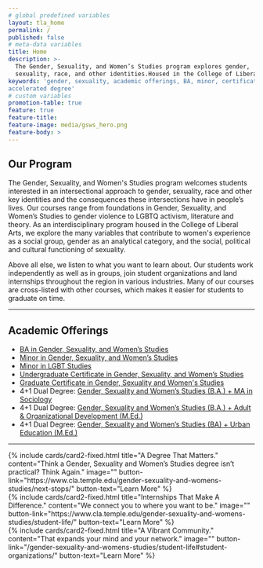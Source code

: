 ```yaml
---
# global predefined variables
layout: tla_home
permalink: /
published: false
# meta-data variables
title: Home
description: >-
  The Gender, Sexuality, and Women’s Studies program explores gender, 
  sexuality, race, and other identities.Housed in the College of Liberal Arts,  this is an interdisciplinary program at Temple University. View our academic offerings and earn a BA, Minor, or Certificate.
keywords: 'gender, sexuality, academic offerings, BA, minor, certificate,
accelerated degree'
# custom variables
promotion-table: true
feature: true
feature-title: 
feature-image: media/gsws_hero.png
feature-body: >
---
```

## Our Program
The Gender, Sexuality, and Women's Studies program welcomes students interested in an intersectional approach to gender, sexuality, race and other key identities and the consequences these intersections have in people’s lives. Our courses range from foundations in Gender, Sexuality, and Women’s Studies to gender violence to LGBTQ activism, literature and theory. As an interdisciplinary program housed in the College of Liberal Arts, we explore the many variables that contribute to women's experience as a social group, gender as an analytical category, and the social, political and cultural functioning of sexuality.

Above all else, we listen to what you want to learn about. Our students work independently as well as in groups, join student organizations and land internships throughout the region in various industries. Many of our courses are cross-listed with other courses, which makes it easier for students to graduate on time.

___

## Academic Offerings

- [BA in Gender, Sexuality, and Women’s Studies](https://www.temple.edu/academics/degree-programs/gender-sexuality-and-women-s-studies-major-la-gsws-ba)
- [Minor in Gender, Sexuality, and Women’s Studies](https://www.temple.edu/academics/degree-programs/gender-sexuality-and-women-s-studies-major-la-gsws-ba)
- [Minor in LGBT Studies](https://www.temple.edu/academics/degree-programs/gender-sexuality-and-women-s-studies-major-la-gsws-ba)
- [Undergraduate Certificate in Gender, Sexuality, and Women’s Studies](https://www.temple.edu/academics/degree-programs/gender-sexuality-and-women-s-studies-certificate-undergraduate-la-gsws-cert)
- [Graduate Certificate in Gender, Sexuality and Women's Studies](https://www.temple.edu/academics/degree-programs/gender-sexuality-and-women-s-studies-certificate-graduate-la-gsws-grad)
- 4+1 Dual Degree: [Gender, Sexuality and Women’s Studies (B.A.) + MA in Sociology](https://liberalarts.temple.edu/ba-gender-sexuality-and-womens-studies-ma)
- 4+1 Dual Degree: [Gender, Sexuality and Women’s Studies (B.A.) + Adult & Organizational Development (M.Ed.)](https://education.temple.edu/node/49166)
- 4+1 Dual Degree: [Gender, Sexuality and Women’s Studies (BA) + Urban Education (M.Ed.)](https://education.temple.edu/academics/programs/1-accelerated-programs/1-programs-urban-education)

___

<div class="row row-wide">
  <div class="col m12 l4">{% include cards/card2-fixed.html
    title="A Degree That Matters."
    content="Think a Gender, Sexuality and Women’s Studies degree isn’t practical? Think Again."
    image=""
    button-link="https://www.cla.temple.edu/gender-sexuality-and-womens-studies/next-stops/"
    button-text="Learn More" %}
  </div>
  <div class="row row-wide">
    <div class="col m12 l4">{% include cards/card2-fixed.html
      title="Internships That Make A Difference."
      content="We connect you to where you want to be."
      image=""
      button-link="https://www.cla.temple.edu/gender-sexuality-and-womens-studies/student-life/"
      button-text="Learn More" %}
    </div>
    <div class="row row-wide">
      <div class="col m12 l4">{% include cards/card2-fixed.html
        title="A Vibrant Community."
        content="That expands your mind and your network."
        image=""
        button-link="/gender-sexuality-and-womens-studies/student-life#student-organizations/"
        button-text="Learn More" %}
      </div>
</div>
